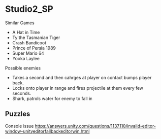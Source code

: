 
# Studio2_SP

Similar Games
- A Hat in Time
- Ty the Tasmanian Tiger
- Crash Bandicoot
- Prince of Persia 1989
- Super Mario 64
- Yooka Laylee


Possible enemies
- Takes a second and then cahrges at player on contact bumps player back.
- Locks onto player in range and fires projectile at them every few seconds.
- Shark, patrols water for enemy to fall in


Puzzles
- 

Console issue
https://answers.unity.com/questions/1137110/invalid-editor-window-unityeditorfallbackeditorwin.html
